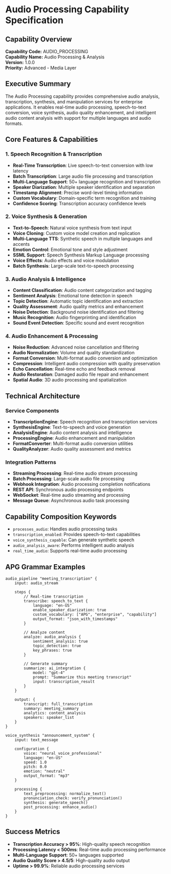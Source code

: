 # Audio Processing Capability Specification

## Capability Overview

**Capability Code:** AUDIO_PROCESSING  
**Capability Name:** Audio Processing & Analysis  
**Version:** 1.0.0  
**Priority:** Advanced - Media Layer  

## Executive Summary

The Audio Processing capability provides comprehensive audio analysis, transcription, synthesis, and manipulation services for enterprise applications. It enables real-time audio processing, speech-to-text conversion, voice synthesis, audio quality enhancement, and intelligent audio content analysis with support for multiple languages and audio formats.

## Core Features & Capabilities

### 1. Speech Recognition & Transcription
- **Real-Time Transcription**: Live speech-to-text conversion with low latency
- **Batch Transcription**: Large audio file processing and transcription
- **Multi-Language Support**: 50+ language recognition and transcription
- **Speaker Diarization**: Multiple speaker identification and separation
- **Timestamp Alignment**: Precise word-level timing information
- **Custom Vocabulary**: Domain-specific term recognition and training
- **Confidence Scoring**: Transcription accuracy confidence levels

### 2. Voice Synthesis & Generation
- **Text-to-Speech**: Natural voice synthesis from text input
- **Voice Cloning**: Custom voice model creation and replication
- **Multi-Language TTS**: Synthetic speech in multiple languages and accents
- **Emotion Control**: Emotional tone and style adjustment
- **SSML Support**: Speech Synthesis Markup Language processing
- **Voice Effects**: Audio effects and voice modulation
- **Batch Synthesis**: Large-scale text-to-speech processing

### 3. Audio Analysis & Intelligence
- **Content Classification**: Audio content categorization and tagging
- **Sentiment Analysis**: Emotional tone detection in speech
- **Topic Detection**: Automatic topic identification and extraction
- **Quality Assessment**: Audio quality metrics and enhancement
- **Noise Detection**: Background noise identification and filtering
- **Music Recognition**: Audio fingerprinting and identification
- **Sound Event Detection**: Specific sound and event recognition

### 4. Audio Enhancement & Processing
- **Noise Reduction**: Advanced noise cancellation and filtering
- **Audio Normalization**: Volume and quality standardization
- **Format Conversion**: Multi-format audio conversion and optimization
- **Compression**: Intelligent audio compression with quality preservation
- **Echo Cancellation**: Real-time echo and feedback removal
- **Audio Restoration**: Damaged audio file repair and enhancement
- **Spatial Audio**: 3D audio processing and spatialization

## Technical Architecture

### Service Components
- **TranscriptionEngine**: Speech recognition and transcription services
- **SynthesisEngine**: Text-to-speech and voice generation
- **AnalysisEngine**: Audio content analysis and intelligence
- **ProcessingEngine**: Audio enhancement and manipulation
- **FormatConverter**: Multi-format audio conversion utilities
- **QualityAnalyzer**: Audio quality assessment and metrics

### Integration Patterns
- **Streaming Processing**: Real-time audio stream processing
- **Batch Processing**: Large-scale audio file processing
- **Webhook Integration**: Audio processing completion notifications
- **REST API**: Synchronous audio processing endpoints
- **WebSocket**: Real-time audio streaming and processing
- **Message Queue**: Asynchronous audio task processing

## Capability Composition Keywords
- `processes_audio`: Handles audio processing tasks
- `transcription_enabled`: Provides speech-to-text capabilities
- `voice_synthesis_capable`: Can generate synthetic speech
- `audio_analysis_aware`: Performs intelligent audio analysis
- `real_time_audio`: Supports real-time audio processing

## APG Grammar Examples

```apg
audio_pipeline "meeting_transcription" {
    input: audio_stream
    
    steps {
        // Real-time transcription
        transcribe: speech_to_text {
            language: "en-US"
            enable_speaker_diarization: true
            custom_vocabulary: ["APG", "enterprise", "capability"]
            output_format: "json_with_timestamps"
        }
        
        // Analyze content
        analyze: audio_analysis {
            sentiment_analysis: true
            topic_detection: true
            key_phrases: true
        }
        
        // Generate summary
        summarize: ai_integration {
            model: "gpt-4"
            prompt: "Summarize this meeting transcript"
            input: transcription_result
        }
    }
    
    output: {
        transcript: full_transcription
        summary: meeting_summary
        analytics: content_analysis
        speakers: speaker_list
    }
}

voice_synthesis "announcement_system" {
    input: text_message
    
    configuration {
        voice: "neural_voice_professional"
        language: "en-US" 
        speed: 1.0
        pitch: 0.0
        emotion: "neutral"
        output_format: "mp3"
    }
    
    processing {
        text_preprocessing: normalize_text()
        pronunciation_check: verify_pronunciation()
        synthesis: generate_speech()
        post_processing: enhance_audio()
    }
}
```

## Success Metrics
- **Transcription Accuracy > 95%**: High-quality speech recognition
- **Processing Latency < 500ms**: Real-time audio processing performance
- **Multi-Language Support**: 50+ languages supported
- **Audio Quality Score > 4.5/5**: High-quality audio output
- **Uptime > 99.9%**: Reliable audio processing services